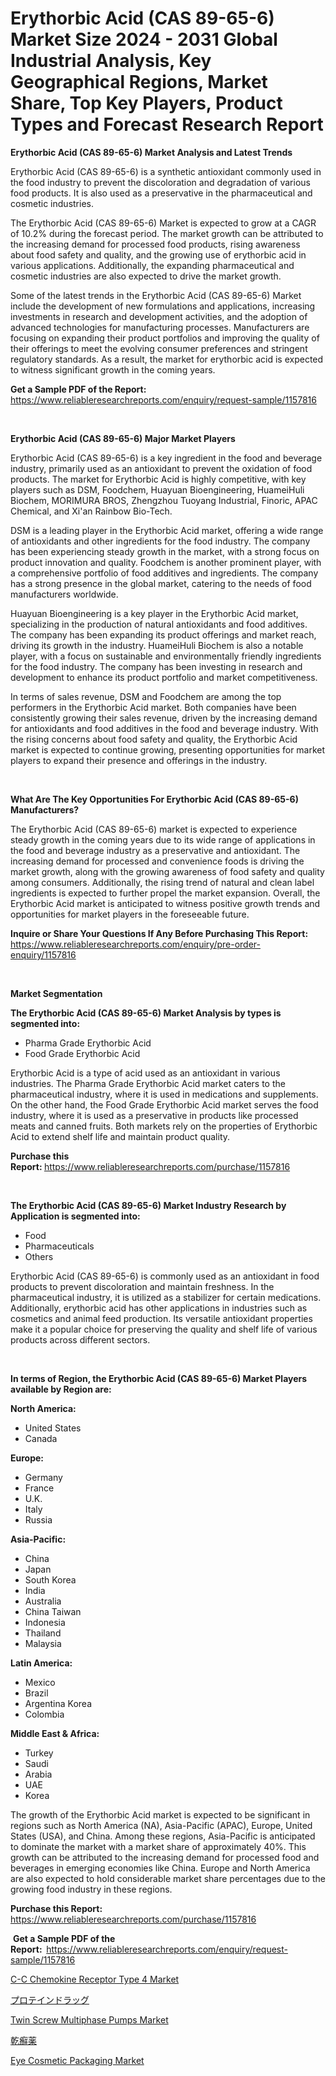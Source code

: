 <p><h1>Erythorbic Acid (CAS 89-65-6) Market Size 2024 - 2031 Global Industrial Analysis, Key Geographical Regions, Market Share, Top Key Players, Product Types and Forecast Research Report</h1></p><p><strong>Erythorbic Acid (CAS 89-65-6) Market Analysis and Latest Trends</strong></p>
<p><p>Erythorbic Acid (CAS 89-65-6) is a synthetic antioxidant commonly used in the food industry to prevent the discoloration and degradation of various food products. It is also used as a preservative in the pharmaceutical and cosmetic industries.</p><p>The Erythorbic Acid (CAS 89-65-6) Market is expected to grow at a CAGR of 10.2% during the forecast period. The market growth can be attributed to the increasing demand for processed food products, rising awareness about food safety and quality, and the growing use of erythorbic acid in various applications. Additionally, the expanding pharmaceutical and cosmetic industries are also expected to drive the market growth.</p><p>Some of the latest trends in the Erythorbic Acid (CAS 89-65-6) Market include the development of new formulations and applications, increasing investments in research and development activities, and the adoption of advanced technologies for manufacturing processes. Manufacturers are focusing on expanding their product portfolios and improving the quality of their offerings to meet the evolving consumer preferences and stringent regulatory standards. As a result, the market for erythorbic acid is expected to witness significant growth in the coming years.</p></p>
<p><strong>Get a Sample PDF of the Report:&nbsp;</strong> <a href="https://www.reliableresearchreports.com/enquiry/request-sample/1157816">https://www.reliableresearchreports.com/enquiry/request-sample/1157816</a></p>
<p>&nbsp;</p>
<p><strong>Erythorbic Acid (CAS 89-65-6) Major Market Players</strong></p>
<p><p>Erythorbic Acid (CAS 89-65-6) is a key ingredient in the food and beverage industry, primarily used as an antioxidant to prevent the oxidation of food products. The market for Erythorbic Acid is highly competitive, with key players such as DSM, Foodchem, Huayuan Bioengineering, HuameiHuli Biochem, MORIMURA BROS, Zhengzhou Tuoyang Industrial, Finoric, APAC Chemical, and Xi'an Rainbow Bio-Tech.</p><p>DSM is a leading player in the Erythorbic Acid market, offering a wide range of antioxidants and other ingredients for the food industry. The company has been experiencing steady growth in the market, with a strong focus on product innovation and quality. Foodchem is another prominent player, with a comprehensive portfolio of food additives and ingredients. The company has a strong presence in the global market, catering to the needs of food manufacturers worldwide.</p><p>Huayuan Bioengineering is a key player in the Erythorbic Acid market, specializing in the production of natural antioxidants and food additives. The company has been expanding its product offerings and market reach, driving its growth in the industry. HuameiHuli Biochem is also a notable player, with a focus on sustainable and environmentally friendly ingredients for the food industry. The company has been investing in research and development to enhance its product portfolio and market competitiveness.</p><p>In terms of sales revenue, DSM and Foodchem are among the top performers in the Erythorbic Acid market. Both companies have been consistently growing their sales revenue, driven by the increasing demand for antioxidants and food additives in the food and beverage industry. With the rising concerns about food safety and quality, the Erythorbic Acid market is expected to continue growing, presenting opportunities for market players to expand their presence and offerings in the industry.</p></p>
<p>&nbsp;</p>
<p><strong>What Are The Key Opportunities For Erythorbic Acid (CAS 89-65-6) Manufacturers?</strong></p>
<p><p>The Erythorbic Acid (CAS 89-65-6) market is expected to experience steady growth in the coming years due to its wide range of applications in the food and beverage industry as a preservative and antioxidant. The increasing demand for processed and convenience foods is driving the market growth, along with the growing awareness of food safety and quality among consumers. Additionally, the rising trend of natural and clean label ingredients is expected to further propel the market expansion. Overall, the Erythorbic Acid market is anticipated to witness positive growth trends and opportunities for market players in the foreseeable future.</p></p>
<p><strong>Inquire or Share Your Questions If Any Before Purchasing This Report:</strong> <a href="https://www.reliableresearchreports.com/enquiry/pre-order-enquiry/1157816">https://www.reliableresearchreports.com/enquiry/pre-order-enquiry/1157816</a></p>
<p>&nbsp;</p>
<p><strong>Market Segmentation</strong></p>
<p><strong>The Erythorbic Acid (CAS 89-65-6) Market Analysis by types is segmented into:</strong></p>
<p><ul><li>Pharma Grade Erythorbic Acid</li><li>Food Grade Erythorbic Acid</li></ul></p>
<p><p>Erythorbic Acid is a type of acid used as an antioxidant in various industries. The Pharma Grade Erythorbic Acid market caters to the pharmaceutical industry, where it is used in medications and supplements. On the other hand, the Food Grade Erythorbic Acid market serves the food industry, where it is used as a preservative in products like processed meats and canned fruits. Both markets rely on the properties of Erythorbic Acid to extend shelf life and maintain product quality.</p></p>
<p><strong>Purchase this Report:&nbsp;</strong><a href="https://www.reliableresearchreports.com/purchase/1157816">https://www.reliableresearchreports.com/purchase/1157816</a></p>
<p>&nbsp;</p>
<p><strong>The Erythorbic Acid (CAS 89-65-6) Market Industry Research by Application is segmented into:</strong></p>
<p><ul><li>Food</li><li>Pharmaceuticals</li><li>Others</li></ul></p>
<p><p>Erythorbic Acid (CAS 89-65-6) is commonly used as an antioxidant in food products to prevent discoloration and maintain freshness. In the pharmaceutical industry, it is utilized as a stabilizer for certain medications. Additionally, erythorbic acid has other applications in industries such as cosmetics and animal feed production. Its versatile antioxidant properties make it a popular choice for preserving the quality and shelf life of various products across different sectors.</p></p>
<p>&nbsp;</p>
<p><strong>In terms of Region, the Erythorbic Acid (CAS 89-65-6) Market Players available by Region are:</strong></p>
<p>
    <p> <strong> North America: </strong>
        <ul>
            <li>United States</li>
            <li>Canada</li>
        </ul>
        </p> 
    <p> <strong> Europe: </strong>
        <ul>
            <li>Germany</li>
            <li>France</li>
            <li>U.K.</li>
            <li>Italy</li>
            <li>Russia</li>
        </ul>
        </p> 
    <p> <strong> Asia-Pacific: </strong>
        <ul>
            <li>China</li>
            <li>Japan</li>
            <li>South Korea</li>
            <li>India</li>
            <li>Australia</li>
            <li>China Taiwan</li>
            <li>Indonesia</li>
            <li>Thailand</li>
            <li>Malaysia</li>
        </ul>
        </p> 
    <p> <strong> Latin America: </strong>
        <ul>
            <li>Mexico</li>
            <li>Brazil</li>
            <li>Argentina Korea</li>
            <li>Colombia</li>
        </ul>
        </p> 
    <p> <strong> Middle East & Africa: </strong>
        <ul>
            <li>Turkey</li>
            <li>Saudi</li>
            <li>Arabia</li>
            <li>UAE</li>
            <li>Korea</li>
        </ul>
    </p>
    </p>
<p><p>The growth of the Erythorbic Acid market is expected to be significant in regions such as North America (NA), Asia-Pacific (APAC), Europe, United States (USA), and China. Among these regions, Asia-Pacific is anticipated to dominate the market with a market share of approximately 40%. This growth can be attributed to the increasing demand for processed food and beverages in emerging economies like China. Europe and North America are also expected to hold considerable market share percentages due to the growing food industry in these regions.</p></p>
<p><strong>Purchase this Report: </strong><a href="https://www.reliableresearchreports.com/purchase/1157816">https://www.reliableresearchreports.com/purchase/1157816</a></p>
<p>&nbsp;<strong>Get a Sample PDF of the Report:&nbsp;&nbsp;</strong><a href="https://www.reliableresearchreports.com/enquiry/request-sample/1157816">https://www.reliableresearchreports.com/enquiry/request-sample/1157816</a></p>
<p><strong></strong></p>
<p><p><a href="https://issuu.com/reportprime-2/docs/c-c-chemokine-receptor-type-4-market-size-2030.ppt">C-C Chemokine Receptor Type 4 Market</a></p><p><a href="https://github.com/oafhukehf4709715/Market-Research-Report-List-1/blob/main/4716194194534.md">プロテインドラッグ</a></p><p><a href="https://issuu.com/reportprime-2/docs/twin-screw-multiphase-pumps-market-size-2030.pptx">Twin Screw Multiphase Pumps Market</a></p><p><a href="https://github.com/dzy793153605/Market-Research-Report-List-1/blob/main/4803876194535.md">乾癬薬</a></p><p><a href="https://github.com/jj19131/Market-Research-Report-List-1/blob/main/eye-cosmetic-packaging-market.md">Eye Cosmetic Packaging Market</a></p></p>